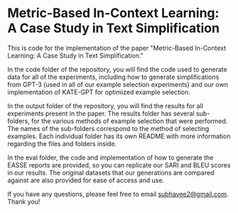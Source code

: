 # Metric-Based In-Context Learning: A Case Study in Text Simplification

This is code for the implementation of the paper "Metric-Based In-Context Learning: A Case Study in Text Simplification."

In the code folder of the repository, you will find the code used to generate data for all of the experiments, including how to generate simplifications from GPT-3 (used in all of our example selection experiments) and our own implementation of KATE-GPT for optimized example selection.

In the output folder of the repository, you will find the results for all experiments present in the paper. The results folder has several sub-folders, for the various methods of example selection that were performed. The names of the sub-folders correspond to the method of selecting examples. Each individual folder has its own README with more information regarding the files and folders inside. 

In the eval folder, the code and implementation of how to generate the EASSE reports are provided, so you can replicate our SARI and BLEU scores in our results. The original datasets that our generations are compared against are also provided for ease of access and use.

If you have any questions, please feel free to email subhavee2@gmail.com. Thank you!
